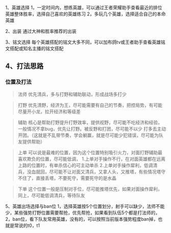 1、英雄选择 
    1，一定时间内，想练英雄，可以通过王者荣耀助手查看最近的排位英雄整体胜率，选择自己喜欢的英雄练习
    2，多玩几个英雄，选择适合自己的本命英雄

2、出装 通过大神和胜率推荐的出装

3、铭文选择 每个英雄搭配的铭文大多不同，可以加布鸽tv或王者助手查看英雄铭文搭配或知名主播的铭文搭配

4、打法思路
------------
### 位置及打法
> 法师  优先清兵，多与打野和辅助联动，形成战场多打少

> 打野  优先清野，经济为王，尽可能需要有自己的节奏，把控局势，有可能尽量开小龙，拉开经济和等级差

> 辅助  核心是帮助打野提升打野效率，提供视野，尽可能不吃经济和经验，一般情况不拿bug，优先让打野。被反野和打团，尽可能不以少		打多去主动开团。（这就是不乱带节奏，学会躺赢，就是尽可能少犯错误，尽可能为队友提供帮助）

> 上单  可以说是最难的位置，因为这个位置特别吸引火力，对面打野辅助最喜欢欺负的位置，尽可能低调，
		1.上单对手操作不行，在对面英雄都在远离上路的位置时，有单杀信心的可主动单杀
		2.上单对手操作犀利，低调清兵，没血就回，尽可能不让对面又清兵，又拿人头，又推塔，有些情况塔守不住了，直接丢塔，不要死守，需要死守的是水晶

> 下单  这个位置一般是压制对手位，尽可能推塔优先，如果对面操作犀利，同上，尽可能低调清兵，等待队友

5、英雄出场选择与ban位
    1，选择英雄按5个位置划分，射手可以缺少，法师不能少，某些强势打野位置需要帮抢，优先帮抢，如果看到队伍5个都是打法师的，
    2，ban位，看下队友常用英雄，没有的，可以按照当前版本强势程度ban掉，也就是常说的t0，t1






